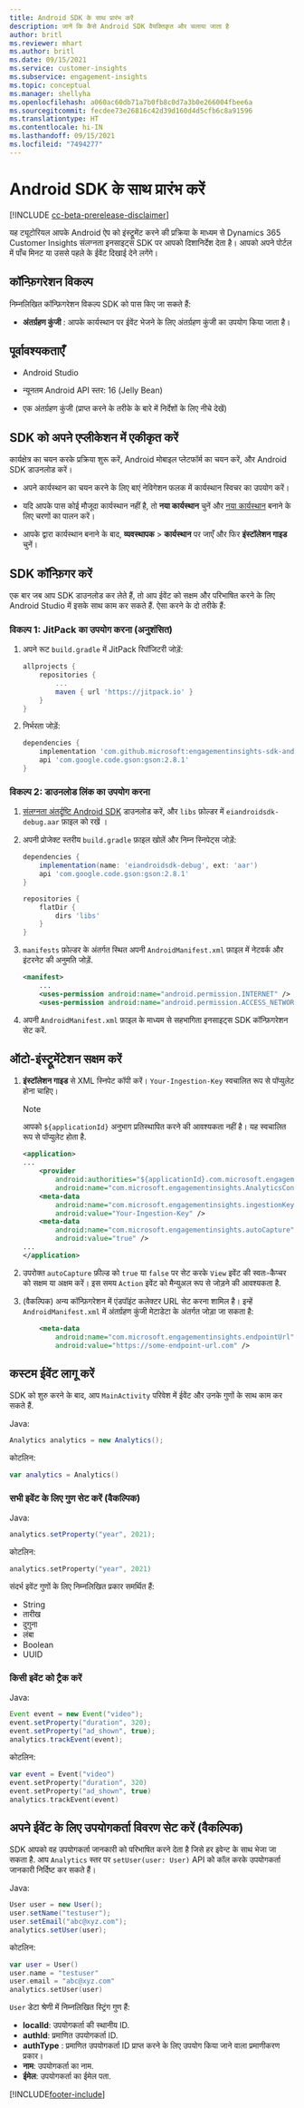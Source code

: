 ```yaml
---
title: Android SDK के साथ प्रारंभ करें
description: जानें कि कैसे Android SDK वैयक्तिकृत और चलाया जाता है
author: britl
ms.reviewer: mhart
ms.author: britl
ms.date: 09/15/2021
ms.service: customer-insights
ms.subservice: engagement-insights
ms.topic: conceptual
ms.manager: shellyha
ms.openlocfilehash: a060ac60db71a7b0fb8c0d7a3b0e266004fbee6a
ms.sourcegitcommit: fecdee73e26816c42d39d160d4d5cfb6c8a91596
ms.translationtype: HT
ms.contentlocale: hi-IN
ms.lasthandoff: 09/15/2021
ms.locfileid: "7494277"
---
```

# <a name="get-started-with-the-android-sdk"></a>Android SDK के साथ प्रारंभ करें

[!INCLUDE [cc-beta-prerelease-disclaimer](includes/cc-beta-prerelease-disclaimer.md)]

यह ट्यूटोरियल आपके Android ऐप को इंस्ट्रूमेंट करने की प्रक्रिया के माध्यम से Dynamics 365 Customer Insights संलग्नता इनसाइट्स SDK पर आपको दिशानिर्देश देता है। आपको अपने पोर्टल में पाँच मिनट या उससे पहले के ईवेंट दिखाई देने लगेंगे।

## <a name="configuration-options"></a>कॉन्फ़िगरेशन विकल्प
निम्नलिखित कॉन्फ़िगरेशन विकल्प SDK को पास किए जा सकते हैं:

- **अंतर्ग्रहण कुंजी** : आपके कार्यस्थान पर ईवेंट भेजने के लिए अंतर्ग्रहण कुंजी का उपयोग किया जाता है।

## <a name="prerequisites"></a>पूर्वावश्यकताएँ

- Android Studio

- न्यूनतम Android API स्तर: 16 (Jelly Bean)

- एक अंतर्ग्रहण कुंजी (प्राप्त करने के तरीके के बारे में निर्देशों के लिए नीचे देखें)

## <a name="integrate-the-sdk-into-your-application"></a>SDK को अपने एप्लीकेशन में एकीकृत करें
कार्यक्षेत्र का चयन करके प्रक्रिया शुरू करें, Android मोबाइल प्लेटफॉर्म का चयन करें, और Android SDK डाउनलोड करें।

- अपने कार्यस्थान का चयन करने के लिए बाएं नेविगेशन फलक में कार्यस्थान स्विचर का उपयोग करें।

- यदि आपके पास कोई मौजूदा कार्यस्थान नहीं है, तो **नया कार्यस्थान** चुनें और [नया कार्यस्थान](create-workspace.md) बनाने के लिए चरणों का पालन करें।

- आपके द्वारा कार्यस्थान बनाने के बाद, **व्यवस्थापक** > **कार्यस्थान** पर जाएँ और फिर **इंस्टॉलेशन गाइड** चुनें। 

## <a name="configure-the-sdk"></a>SDK कॉन्फ़िगर करें

एक बार जब आप SDK डाउनलोड कर लेते हैं, तो आप ईवेंट को सक्षम और परिभाषित करने के लिए Android Studio में इसके साथ काम कर सकते हैं. ऐसा करने के दो तरीके हैं:
### <a name="option-1-using-jitpack-recommended"></a>विकल्प 1: JitPack का उपयोग करना (अनुशंसित)
1. अपने रूट `build.gradle` में JitPack रिपॉजिटरी जोड़ें:
    ```gradle
    allprojects {
        repositories {
            ...
            maven { url 'https://jitpack.io' }
        }
    }
    ```

1. निर्भरता जोड़ें:
    ```gradle
    dependencies {
        implementation 'com.github.microsoft:engagementinsights-sdk-android:1.0.0'
        api 'com.google.code.gson:gson:2.8.1'
    }
    ```

### <a name="option-2-using-download-link"></a>विकल्प 2: डाउनलोड लिंक का उपयोग करना
1. [संलग्नता अंतर्दृष्टि Android SDK](https://download.pi.dynamics.com/sdk/EI-SDKs/ei-android-sdk.zip) डाउनलोड करें, और `libs` फ़ोल्डर में `eiandroidsdk-debug.aar` फ़ाइल को रखें ।

1. अपनी प्रोजेक्ट स्तरीय `build.gradle` फ़ाइल खोलें और निम्न स्निपेट्स जोड़ें:
    ```gradle
    dependencies {
        implementation(name: 'eiandroidsdk-debug', ext: 'aar')
        api 'com.google.code.gson:gson:2.8.1'
    }

    repositories {
        flatDir {
            dirs 'libs'
        }
    }
    ```

1. `manifests` फ़ोल्डर के अंतर्गत स्थित अपनी `AndroidManifest.xml` फ़ाइल में नेटवर्क और इंटरनेट की अनुमति जोड़ें. 
    ```xml
    <manifest>
        ...
        <uses-permission android:name="android.permission.INTERNET" />
        <uses-permission android:name="android.permission.ACCESS_NETWORK_STATE" />
    ```
    
1. अपनी `AndroidManifest.xml` फ़ाइल के माध्यम से सहभागिता इनसाइट्स SDK कॉन्फ़िगरेशन सेट करें. 

## <a name="enable-auto-instrumentation"></a>ऑटो-इंस्ट्रूमेंटेशन सक्षम करें
1. **इंस्टॉलेशन गाइड** से XML स्निपेट कॉपी करें। `Your-Ingestion-Key` स्वचालित रूप से पॉप्युलेट होना चाहिए।

   > [!NOTE]
   > आपको `${applicationId}` अनुभाग प्रतिस्थापित करने की आवश्यकता नहीं है। यह स्वचालित रूप से पॉप्युलेट होता है.
   

   ```xml
   <application>
   ...
       <provider
           android:authorities="${applicationId}.com.microsoft.engagementinsights.AnalyticsContentProvider"
           android:name="com.microsoft.engagementinsights.AnalyticsContentProvider" />
       <meta-data
           android:name="com.microsoft.engagementinsights.ingestionKey"
           android:value="Your-Ingestion-Key" />
       <meta-data
           android:name="com.microsoft.engagementinsights.autoCapture"
           android:value="true" />
   ...
   </application>
   ```

1. उपरोक्त `autoCapture` फ़ील्ड को `true` या `false` पर सेट करके `View` इवेंट की स्वतः-कैप्चर को सक्षम या अक्षम करें। इस समय `Action` इवेंट को मैन्युअल रूप से जोड़ने की आवश्यकता है.

1. (वैकल्पिक) अन्य कॉन्फ़िगरेशन में एंडपॉइंट कलेक्टर URL सेट करना शामिल है। इन्हें `AndroidManifest.xml` में अंतर्ग्रहण कुंजी मेटाडेटा के अंतर्गत जोड़ा जा सकता है:
    ```xml
        <meta-data
            android:name="com.microsoft.engagementinsights.endpointUrl"
            android:value="https://some-endpoint-url.com" />
    ```

## <a name="implement-custom-events"></a>कस्टम ईवेंट लागू करें

SDK को शुरु करने के बाद, आप `MainActivity` परिवेश में ईवेंट और उनके गुणों के साथ काम कर सकते हैं.

    
Java:
```java
Analytics analytics = new Analytics();
```

कोटलिन:
```kotlin
var analytics = Analytics()
```

### <a name="set-property-for-all-events-optional"></a>सभी इवेंट के लिए गुण सेट करें (वैकल्पिक)
    
Java:
```java
analytics.setProperty("year", 2021);
```

कोटलिन:
```kotlin
analytics.setProperty("year", 2021)
```

संदर्भ इवेंट गुणों के लिए निम्नलिखित प्रकार समर्थित हैं:
- String
- तारीख
- दुगुना
- लंबा
- Boolean
- UUID

### <a name="track-an-event"></a>किसी इवेंट को ट्रैक करें

Java:
```java
Event event = new Event("video");
event.setProperty("duration", 320);
event.setProperty("ad_shown", true);
analytics.trackEvent(event);
```

कोटलिन:
```kotlin
var event = Event("video")
event.setProperty("duration", 320)
event.setProperty("ad_shown", true)
analytics.trackEvent(event)
```

## <a name="set-user-details-for-your-event-optional"></a>अपने ईवेंट के लिए उपयोगकर्ता विवरण सेट करें (वैकल्पिक)

SDK आपको वह उपयोगकर्ता जानकारी को परिभाषित करने देता है जिसे हर इवेन्ट के साथ भेजा जा सकता है. आप `Analytics` स्तर पर `setUser(user: User)` API को कॉल करके उपयोगकर्ता जानकारी निर्दिष्ट कर सकते हैं।

Java:
```java
User user = new User();
user.setName("testuser");
user.setEmail("abc@xyz.com");
analytics.setUser(user);
```

कोटलिन:
```kotlin
var user = User()
user.name = "testuser"
user.email = "abc@xyz.com"
analytics.setUser(user)
```

`User` डेटा श्रेणी में निम्नलिखित स्ट्रिंग गुण हैं:

- **localId**: उपयोगकर्ता की स्थानीय ID.
- **authId**: प्रमाणित उपयोगकर्ता ID.
- **authType** : प्रमाणित उपयोगकर्ता ID प्राप्त करने के लिए उपयोग किया जाने वाला प्रमाणीकरण प्रकार।
- **नाम**: उपयोगकर्ता का नाम.
- **ईमेल**: उपयोगकर्ता का ईमेल पता.

[!INCLUDE[footer-include](../includes/footer-banner.md)]
